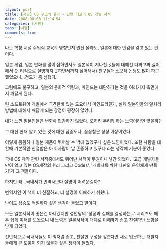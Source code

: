 ```yaml
---
layout: post
title: [서평] OS 구조와 원리 - 단연 최고의 OS 개발 서적
date: 2008-08-03 11:14:54
categories: [서평]
tags: [서평]
comments: true
---
```


나는 학창 시절 주입식 교육의 영향인지 뭔진 몰라도, 일본에 대한 반감을 갖고 있는 편이다.

일본 게임, 일본 만화를 많이 접하면서도 일본색이 지나친 것들에 대해선 다짜고짜 싫어해서 (논리적으로 설명하지 못하면서까지 싫어해서) 친구들과 소모적 논쟁도 많이 하곤했었으니...정도가 좀 심했다.

그럼에도 불구하고, 일본의 문화적 역량과, 마인드는 대단하다는 것을 여러가지 측면에서 깨닳게 된다.

린 소프트웨어 개발에서 극찬한바 있는 도요타식 마인드라던가, 실제 일본인들의 일처리 방법에 대해서 깨닳게 되는 장점이 굉장히 많았다.

내가 느낀 일본인들은 변화에 민감하진 않았다. 오히려 두려워 하는 느낌이라면 맞을까?

그 대신 현재 알고 있는 것에 대한 집중도나, 꼼꼼함은 상상 이상이었다.

이렇게 꼼꼼하니 일본 제품이 뛰어날 수 밖에 없겠구나 싶은 느낌이었다. 또한 사람을 대할때 기본적인 친절함은 아 이사람이 날 존중하고 있구나 라는 생각에 기분이 좋았다.

국내 OS 제작 관련 서적중에서도 뛰어난 서적이 두권이나 발간 되었다. '고급 개발자들만이 알고 있는 OS제작의 원리 그리고 Codes', '개발자를 위한 나만의 운영체제 만들기'가 그 책들이다.

하지만 왜...국내서가 번역서보다 설명이 어려운걸까?

번역서인 이 책이 더 친절하고, 더 설명이 이해하기 쉬웠다.

난이도 상승도 적절하다 싶은 생각이 들었고 말이다.

모든 일본서적이 좋은건 아니겠지만 성안당의 '성공과 실패를 결정하는...' 시리즈도 매우 쉽게 이해를 도왔으니 내 느낌은 일본서적이 대체로 이해하기 쉽고 친절하단 느낌을 받게 되었다.

전반적으로 국내서들도 이 책처럼 쉽고, 친절한 구성을 갖춘다면 새로 입문하는 개발자들에게 큰 도움이 되지 않을까 싶은 생각이 들었다.